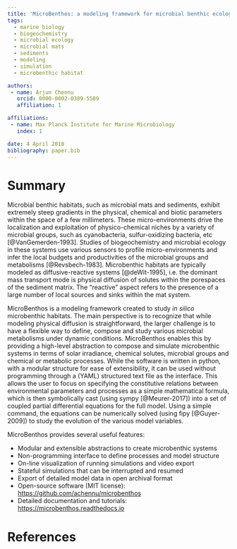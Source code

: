 ```yaml
---
title: 'MicroBenthos: a modeling framework for microbial benthic ecology'
tags:
  - marine biology
  - biogeochemistry
  - microbial ecology
  - microbial mats
  - sediments
  - modeling
  - simulation
  - microbenthic habitat

authors:
 - name: Arjun Chennu
   orcid: 0000-0002-0389-5589
   affiliation: 1

affiliations:
 - name: Max Planck Institute for Marine Microbiology
   index: 1

date: 4 April 2018
bibliography: paper.bib
---
```


# Summary

Microbial benthic habitats, such as microbial mats and sediments, exhibit extremely steep gradients in the physical, chemical and biotic parameters within the space of a few millimeters. These micro-environments drive the localization and exploitation of physico-chemical niches by a variety of microbial groups, such as cyanobacteria, sulfur-oxidizing bacteria, etc [@VanGemerden-1993]. Studies of biogeochemistry and microbial ecology in these systems use various sensors to profile micro-environments and infer the local budgets and productivities of the microbial groups and metabolisms [@Revsbech-1983]. Microbenthic habitats are typically modeled as diffusive-reactive systems [@deWit-1995], i.e. the dominant mass transport mode is physical diffusion of solutes within the porespaces of the sediment matrix. The “reactive” aspect refers to the presence of a large number of local sources and sinks within the mat system.

MicroBenthos is a modeling framework created to study *in silico* microbenthic habitats. The main
perspective is to recognize that while modeling physical diffusion is straightforward, the larger challenge is to have a flexible way to define, compose and study various microbial metabolisms under dynamic conditions. MicroBenthos enables this by providing a high-level abstraction to compose and simulate microbenthic systems in terms of solar irradiance, chemical solutes, microbial groups and chemical or metabolic processes. While the software is written in python, with a modular structure for ease of extensibility, it can be used without programming through a (YAML) structured text file as the interface. This allows the user to focus on  specifying the constitutive relations between environmental parameters and processes as a simple mathematical formula, which is then symbolically cast (using sympy [@Meurer-2017]) into a set of coupled partial differential equations for the full model. Using a simple command, the equations can be numerically solved (using fipy [@Guyer-2009]) to study the evolution of the various model variables.

MicroBenthos provides several useful features:

* Modular and extensible abstractions to create microbenthic systems
* Non-programming interface to define processes and model structure
* On-line visualization of running simulations and video export
* Stateful simulations that can be interrupted and resumed
* Export of detailed model data in open archival format
* Open-source software (MIT license): https://github.com/achennu/microbenthos
* Detailed documentation and tutorials: https://microbenthos.readthedocs.io


# References

